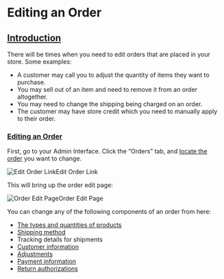 # Editing an Order

## [Introduction](editing-an-order.md#introduction)

There will be times when you need to edit orders that are placed in your store. Some examples:

* A customer may call you to adjust the quantity of items they want to purchase.
* You may sell out of an item and need to remove it from an order altogether.
* You may need to change the shipping being charged on an order.
* The customer may have store credit which you need to manually apply to their order.

### [Editing an Order](editing-an-order.md#editing-an-order) <a id="editing-an-order"></a>

First, go to your Admin Interface. Click the “Orders” tab, and [locate the order](searching-orders.md) you want to change.

![Edit Order Link](https://guides.spreecommerce.org/static/2a19550adb31a8a2c7a73e01a2ae669e/03ffe/edit_order_link.jpg)Edit Order Link

This will bring up the order edit page:

![Order Edit Page](https://guides.spreecommerce.org/static/d119d1477407e5e059ba182061bb8007/03ffe/order_edit.jpg)Order Edit Page

You can change any of the following components of an order from here:

* [The types and quantities of products](manual-order-entry.md#add-products)
* [Shipping method](manual-order-entry.md#shipments)
* Tracking details for shipments
* [Customer information](manual-order-entry.md#customer-details)
* [Adjustments](manual-order-entry.md#adjustments)
* [Payment information](manual-order-entry.md#payments)
* [Return authorizations](returns.md)


